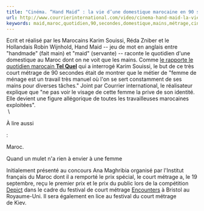 ```yaml
---
title: "Cinéma. “Hand Maid” : la vie d’une domestique marocaine en 90 secondes"
url: http://www.courrierinternational.com/video/cinema-hand-maid-la-vie-dune-domestique-marocaine-en-90-secondes
keywords: maid,maroc,quotidien,90,secondes,domestique,mains,métrage,cinéma,vie,marocaine,dune,souissi,prix,hand,festival,court,karim
---
```

Ecrit et réalisé par les Marocains Karim Souissi, Réda Zniber et le Hollandais Robin Wijnhold, Hand Maid -- jeu de mot en anglais entre "handmade" (fait main) et "maid" (servante) -- raconte le quotidien d'une domestique au Maroc dont on ne voit que les mains. Comme [le rapporte le quotidien marocain **Tel Quel**](http://telquel.ma/2015/09/23/hand-maid-quotidien-dune-femme-menage-marocaine-travers-ses-mains_1464010) qui a interrogé Karim Souissi, le but de ce très court métrage de 90 secondes était de montrer que le métier de "femme de ménage est un travail très manuel où l'on se sert constamment de ses mains pour diverses tâches." Joint par Courrier international, le réalisateur explique que "ne pas voir le visage de cette femme la prive de son identité. Elle devient une figure allégorique de toutes les travailleuses marocaines exploitées".\
 \

À lire aussi

:

[](/article/2011/12/15/quand-un-mulet-n-a-rien-a-envier-a-une-femme)

Maroc.

Quand un mulet n'a rien à envier à une femme

Initialement présenté au concours Ana Maghribia organisé par l'Institut français du Maroc dont il a remporté le prix spécial, le court métrage a, le 19 septembre, reçu le premier prix et le prix du public lors de la compétition [Depict](http://www.depict.org/) dans le cadre du festival de court métrage [Encounters](http://encounters-festival.org.uk/) à Bristol au Royaume-Uni. Il sera également en lice au festival du court métrage de Kiev.
